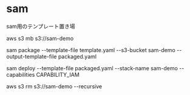 # sam

sam用のテンプレート置き場

aws s3 mb s3://sam-demo

sam package --template-file template.yaml --s3-bucket sam-demo --output-template-file packaged.yaml

sam deploy --template-file packaged.yaml --stack-name sam-demo --capabilities CAPABILITY_IAM

aws s3 rm s3://sam-demo --recursive